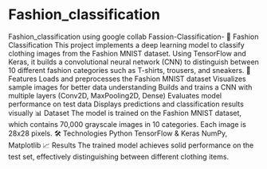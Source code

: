 # Fashion_classification
Fashion_classification using google collab
Fassion-Classification-
🧥 Fashion Classification This project implements a deep learning model to classify clothing images from the Fashion MNIST dataset. Using TensorFlow and Keras, it builds a convolutional neural network (CNN) to distinguish between 10 different fashion categories such as T-shirts, trousers, and sneakers.
🚀 Features Loads and preprocesses the Fashion MNIST dataset
Visualizes sample images for better data understanding
Builds and trains a CNN with multiple layers (Conv2D, MaxPooling2D, Dense)
Evaluates model performance on test data
Displays predictions and classification results visually
📊 Dataset The model is trained on the Fashion MNIST dataset, which contains 70,000 grayscale images in 10 categories. Each image is 28x28 pixels.
🛠️ Technologies Python
TensorFlow & Keras
NumPy, Matplotlib
📈 Results The trained model achieves solid performance on the test set, effectively distinguishing between different clothing items.


